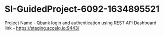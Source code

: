 # SI-GuidedProject-6092-1634895521
Project Name - Qbank login and authentication using REST API
Dashboard link - https://staging.accelq.io:9443/
